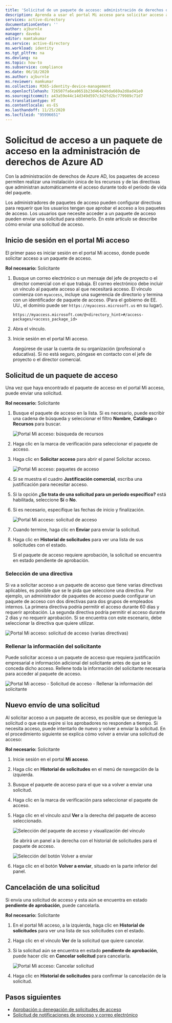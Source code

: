 ```yaml
---
title: 'Solicitud de un paquete de acceso: administración de derechos de Azure AD'
description: Aprenda a usar el portal Mi acceso para solicitar acceso a un paquete de acceso en la administración de derechos de Azure Active Directory.
services: active-directory
documentationCenter: ''
author: ajburnle
manager: daveba
editor: mamtakumar
ms.service: active-directory
ms.workload: identity
ms.tgt_pltfrm: na
ms.devlang: na
ms.topic: how-to
ms.subservice: compliance
ms.date: 06/18/2020
ms.author: ajburnle
ms.reviewer: mamkumar
ms.collection: M365-identity-device-management
ms.openlocfilehash: 726507fa6ea0651b23d46424bda669a2d8ad41e0
ms.sourcegitcommit: a43a59e44c14d349d597c3d2fd2bc779989c71d7
ms.translationtype: HT
ms.contentlocale: es-ES
ms.lasthandoff: 11/25/2020
ms.locfileid: "95996651"
---
```

# <a name="request-access-to-an-access-package-in-azure-ad-entitlement-management"></a>Solicitud de acceso a un paquete de acceso en la administración de derechos de Azure AD

Con la administración de derechos de Azure AD, los paquetes de acceso permiten realizar una instalación única de los recursos y de las directivas que administran automáticamente el acceso durante todo el período de vida del paquete. 

Los administradores de paquetes de acceso pueden configurar directivas para requerir que los usuarios tengan que aprobar el acceso a los paquetes de acceso. Los usuarios que necesite acceder a un paquete de acceso pueden enviar una solicitud para obtenerlo. En este artículo se describe cómo enviar una solicitud de acceso.

## <a name="sign-in-to-the-my-access-portal"></a>Inicio de sesión en el portal Mi acceso

El primer paso es iniciar sesión en el portal Mi acceso, donde puede solicitar acceso a un paquete de acceso.

**Rol necesario:** Solicitante

1. Busque un correo electrónico o un mensaje del jefe de proyecto o el director comercial con el que trabaja. El correo electrónico debe incluir un vínculo al paquete acceso al que necesitará acceso. El vínculo comienza con `myaccess`, incluye una sugerencia de directorio y termina con un identificador de paquete de acceso.  (Para el gobierno de EE. UU., el dominio puede ser `https://myaccess.microsoft.us` en su lugar).
 
    `https://myaccess.microsoft.com/@<directory_hint>#/access-packages/<access_package_id>`

1. Abra el vínculo.

1. Inicie sesión en el portal Mi acceso.

    Asegúrese de usar la cuenta de su organización (profesional o educativa). Si no está seguro, póngase en contacto con el jefe de proyecto o el director comercial.

## <a name="request-an-access-package"></a>Solicitud de un paquete de acceso

Una vez que haya encontrado el paquete de acceso en el portal Mi acceso, puede enviar una solicitud.

**Rol necesario:** Solicitante

1. Busque el paquete de acceso en la lista.  Si es necesario, puede escribir una cadena de búsqueda y seleccionar el filtro **Nombre**, **Catálogo** o **Recursos** para buscar.

    ![Portal Mi acceso: búsqueda de recursos](./media/entitlement-management-request-access/my-access-resource-search.png)

1. Haga clic en la marca de verificación para seleccionar el paquete de acceso.

1. Haga clic en **Solicitar acceso** para abrir el panel Solicitar acceso.

    ![Portal Mi acceso: paquetes de acceso](./media/entitlement-management-request-access/my-access-request-access-button.png)

1. Si se muestra el cuadro **Justificación comercial**, escriba una justificación para necesitar acceso.

1. Si la opción **¿Se trata de una solicitud para un período específico?** está habilitada, seleccione **Sí** o **No**.

1. Si es necesario, especifique las fechas de inicio y finalización.

    ![Portal Mi acceso: solicitud de acceso](./media/entitlement-management-shared/my-access-request-access.png)

1. Cuando termine, haga clic en **Enviar** para enviar la solicitud.

1. Haga clic en **Historial de solicitudes** para ver una lista de sus solicitudes con el estado.

    Si el paquete de acceso requiere aprobación, la solicitud se encuentra en estado pendiente de aprobación.

### <a name="select-a-policy"></a>Selección de una directiva

Si va a solicitar acceso a un paquete de acceso que tiene varias directivas aplicables, es posible que se le pida que seleccione una directiva. Por ejemplo, un administrador de paquetes de acceso puede configurar un paquete de acceso con dos directivas para dos grupos de empleados internos. La primera directiva podría permitir el acceso durante 60 días y requerir aprobación. La segunda directiva podría permitir el acceso durante 2 días y no requerir aprobación. Si se encuentra con este escenario, debe seleccionar la directiva que quiere utilizar.

![Portal Mi acceso: solicitud de acceso (varias directivas)](./media/entitlement-management-request-access/my-access-multiple-policies.png)

### <a name="fill-out-requestor-information"></a>Rellenar la información del solicitante

Puede solicitar acceso a un paquete de acceso que requiera justificación empresarial e información adicional del solicitante antes de que se le conceda dicho acceso. Rellene toda la información del solicitante necesaria para acceder al paquete de acceso.

![Portal Mi acceso - Solicitud de acceso - Rellenar la información del solicitante](./media/entitlement-management-request-access/my-access-requestor-information.png)

## <a name="resubmit-a-request"></a>Nuevo envío de una solicitud

Al solicitar acceso a un paquete de acceso, es posible que se deniegue la solicitud o que esta expire si los aprobadores no responden a tiempo. Si necesita acceso, puede intentarlo de nuevo y volver a enviar la solicitud. En el procedimiento siguiente se explica cómo volver a enviar una solicitud de acceso:

**Rol necesario:** Solicitante

1. Inicie sesión en el portal **Mi acceso**.

1. Haga clic en **Historial de solicitudes** en el menú de navegación de la izquierda.

1. Busque el paquete de acceso para el que va a volver a enviar una solicitud.

1. Haga clic en la marca de verificación para seleccionar el paquete de acceso.

1. Haga clic en el vínculo azul **Ver** a la derecha del paquete de acceso seleccionado.
    
    ![Selección del paquete de acceso y visualización del vínculo](./media/entitlement-management-request-access/resubmit-request-select-request-and-view.png)

    Se abrirá un panel a la derecha con el historial de solicitudes para el paquete de acceso.
    
    ![Selección del botón Volver a enviar](./media/entitlement-management-request-access/resubmit-request-select-resubmit.png)

1. Haga clic en el botón **Volver a enviar**, situado en la parte inferior del panel.

## <a name="cancel-a-request"></a>Cancelación de una solicitud

Si envía una solicitud de acceso y esta aún se encuentra en estado **pendiente de aprobación**, puede cancelarla.

**Rol necesario:** Solicitante

1. En el portal Mi acceso, a la izquierda, haga clic en **Historial de solicitudes** para ver una lista de sus solicitudes con el estado.

1. Haga clic en el vínculo **Ver** de la solicitud que quiere cancelar.

1. Si la solicitud aún se encuentra en estado **pendiente de aprobación**, puede hacer clic en **Cancelar solicitud** para cancelarla.

    ![Portal Mi acceso: Cancelar solicitud](./media/entitlement-management-request-access/my-access-cancel-request.png)

1. Haga clic en **Historial de solicitudes** para confirmar la cancelación de la solicitud.

## <a name="next-steps"></a>Pasos siguientes

- [Aprobación o denegación de solicitudes de acceso](entitlement-management-request-approve.md)
- [Solicitud de notificaciones de proceso y correo electrónico](entitlement-management-process.md)
